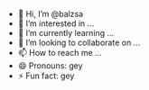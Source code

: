 - 👋 Hi, I’m @balzsa
- 👀 I’m interested in ...
- 🌱 I’m currently learning ...
- 💞️ I’m looking to collaborate on ...
- 📫 How to reach me ...
- 😄 Pronouns: gey
- ⚡ Fun fact: gey

<!---
balzsa/balzsa is a ✨ special ✨ repository because its `README.md` (this file) appears on your GitHub profile.
You can click the Preview link to take a look at your changes.
--->

